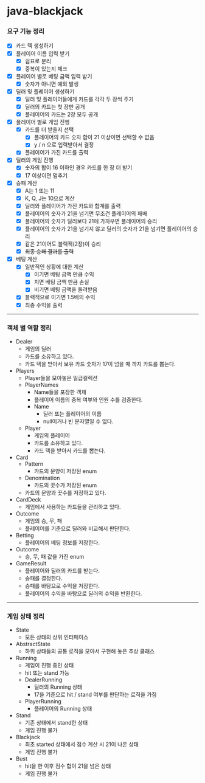# java-blackjack

### 요구 기능 정리

- [x] 카드 덱 생성하기
- [x] 플레이어 이름 입력 받기
    - [x] 쉼표로 분리
    - [x] 중복이 있는지 체크
- [x] 플레이어 별로 베팅 금액 입력 받기
    - [x] 숫자가 아니면 예외 발생
- [x] 딜러 및 플레이어 생성하기
    - [x] 딜러 및 플레이어들에게 카드를 각각 두 장씩 주기
    - [x] 딜러의 카드는 첫 장만 공개
    - [x] 플레이어의 카드는 2장 모두 공개
- [x] 플레이어 별로 게임 진행
    - [x] 카드를 더 받을지 선택
        - [x] 플레이어의 카드 숫자 합이 21 이상이면 선택할 수 없음
        - [x] y / n 으로 입력받아서 결정
    - [x] 플레이어가 가진 카드를 출력
- [x] 딜러의 게임 진행
    - [x] 숫자의 합이 16 이하인 경우 카드를 한 장 더 받기
    - [x] 17 이상이면 멈추기
- [x] 승패 계산
    - [x] A는 1 또는 11
    - [x] K, Q, J는 10으로 계산
    - [x] 딜러와 플레이어가 가진 카드와 합계를 출력
    - [x] 플레이어의 숫자가 21을 넘기면 무조건 플레이어의 패배
    - [x] 플레이어의 숫자가 딜러보다 21에 가까우면 플레이어의 승리
    - [x] 플레이어의 숫자가 21을 넘기지 않고 딜러의 숫자가 21을 넘기면 플레이어의 승리
    - [x] 같은 21이어도 블랙잭(2장)이 승리
    - [x] ~~최종 승패 결과를 출력~~
- [x] 베팅 계산
    - [x] 일반적인 상황에 대한 계산
        - [x] 이기면 베팅 금액 만큼 수익
        - [x] 지면 베팅 금액 만큼 손실
        - [x] 비기면 베팅 금액을 돌려받음
    - [x] 블랙잭으로 이기면 1.5배의 수익
    - [x] 최종 수익을 출력

---

### 객체 별 역할 정리

- Dealer
    - 게임의 딜러
    - 카드를 소유하고 있다.
    - 카드 덱을 받아서 보유 카드 숫자가 17이 넘을 때 까지 카드를 뽑는다.
- Players
    - Player들을 모아놓은 일급컬렉션
    - PlayerNames
        - Name들을 포장한 객체
        - 플레이어 이름의 중복 여부와 인원 수를 검증한다.
        - Name
            - 딜러 또는 플레이어의 이름
            - null이거나 빈 문자열일 수 없다.
    - Player
        - 게임의 플레이어
        - 카드를 소유하고 있다.
        - 카드 덱을 받아서 카드를 뽑는다.
- Card
    - Pattern
        - 카드의 문양이 저장된 enum
    - Denomination
        - 카드의 끗수가 저장된 enum
    - 카드의 문양과 끗수를 저장하고 있다.
- CardDeck
    - 게임에서 사용하는 카드들을 관리하고 있다.
- Outcome
    - 게임의 승, 무, 패
    - 플레이어를 기준으로 딜러와 비교해서 판단한다.
- Betting
    - 플레이어의 베팅 정보를 저장한다.
- Outcome
    - 승, 무, 패 값을 가진 enum
- GameResult
    - 플레이어와 딜러의 카드를 받는다.
    - 승패를 결정한다.
    - 승패를 바탕으로 수익을 저장한다.
    - 플레이어의 수익을 바탕으로 딜러의 수익을 반환한다.

---

### 게임 상태 정리

- State
    - 모든 상태의 상위 인터페이스
- AbstractState
    - 하위 상태들의 공통 로직을 모아서 구현해 놓은 추상 클래스
- Running
    - 게임이 진행 중인 상태
    - hit 또는 stand 가능
    - DealerRunning
        - 딜러의 Running 상태
        - 17을 기준으로 hit / stand 여부를 판단하는 로직을 가짐
    - PlayerRunning
        - 플레이어의 Running 상태
- Stand
    - 기존 상태에서 stand한 상태
    - 게임 진행 불가
- Blackjack
    - 최초 started 상태에서 점수 계산 시 21이 나온 상태
    - 게임 진행 불가
- Bust
    - hit을 한 이후 점수 합이 21을 넘은 상태
    - 게임 진행 불가
